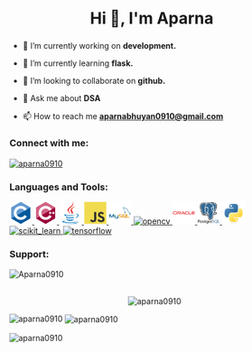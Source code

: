 <h1 align="center">Hi 👋, I'm Aparna</h1>
<h3 align="center"></h3>



- 🔭 I’m currently working on **development.**

- 🌱 I’m currently learning **flask.**

- 👯 I’m looking to collaborate on **github.**

- 💬 Ask me about **DSA**

- 📫 How to reach me **aparnabhuyan0910@gmail.com**

<h3 align="left">Connect with me:</h3>
<p align="left">
<a href="https://linkedin.com/in/aparna0910" target="blank"><img align="center" src="https://raw.githubusercontent.com/rahuldkjain/github-profile-readme-generator/master/src/images/icons/Social/linked-in-alt.svg" alt="aparna0910" height="30" width="40" /></a>
</p>

<h3 align="left">Languages and Tools:</h3>
<p align="left"> <a href="https://www.cprogramming.com/" target="_blank"> <img src="https://raw.githubusercontent.com/devicons/devicon/master/icons/c/c-original.svg" alt="c" width="40" height="40"/> </a> <a href="https://www.w3schools.com/cpp/" target="_blank"> <img src="https://raw.githubusercontent.com/devicons/devicon/master/icons/cplusplus/cplusplus-original.svg" alt="cplusplus" width="40" height="40"/> </a> <a href="https://www.java.com" target="_blank"> <img src="https://raw.githubusercontent.com/devicons/devicon/master/icons/java/java-original.svg" alt="java" width="40" height="40"/> </a> <a href="https://developer.mozilla.org/en-US/docs/Web/JavaScript" target="_blank"> <img src="https://raw.githubusercontent.com/devicons/devicon/master/icons/javascript/javascript-original.svg" alt="javascript" width="40" height="40"/> </a> <a href="https://www.mysql.com/" target="_blank"> <img src="https://raw.githubusercontent.com/devicons/devicon/master/icons/mysql/mysql-original-wordmark.svg" alt="mysql" width="40" height="40"/> </a> <a href="https://opencv.org/" target="_blank"> <img src="https://www.vectorlogo.zone/logos/opencv/opencv-icon.svg" alt="opencv" width="40" height="40"/> </a> <a href="https://www.oracle.com/" target="_blank"> <img src="https://raw.githubusercontent.com/devicons/devicon/master/icons/oracle/oracle-original.svg" alt="oracle" width="40" height="40"/> </a> <a href="https://www.postgresql.org" target="_blank"> <img src="https://raw.githubusercontent.com/devicons/devicon/master/icons/postgresql/postgresql-original-wordmark.svg" alt="postgresql" width="40" height="40"/> </a> <a href="https://www.python.org" target="_blank"> <img src="https://raw.githubusercontent.com/devicons/devicon/master/icons/python/python-original.svg" alt="python" width="40" height="40"/> </a> <a href="https://scikit-learn.org/" target="_blank"> <img src="https://upload.wikimedia.org/wikipedia/commons/0/05/Scikit_learn_logo_small.svg" alt="scikit_learn" width="40" height="40"/> </a> <a href="https://www.tensorflow.org" target="_blank"> <img src="https://www.vectorlogo.zone/logos/tensorflow/tensorflow-icon.svg" alt="tensorflow" width="40" height="40"/> </a> </p>


<h3 align="left">Support:</h3>
<p><a href="https://www.buymeacoffee.com/Aparna0910"> <img align="left" src="https://cdn.buymeacoffee.com/buttons/v2/default-yellow.png" height="50" width="210" alt="Aparna0910" /></a></p><br><br>
<p align="left"> <img src="https://komarev.com/ghpvc/?username=aparna0910&label=Profile%20views&color=0e75b6&style=flat" alt="aparna0910" /> </p>

<p><img align="left" src="https://github-readme-stats.vercel.app/api/top-langs?username=aparna0910&show_icons=true&locale=en&layout=compact" alt="aparna0910" /></p>

<p>&nbsp;<img align="center" src="https://github-readme-stats.vercel.app/api?username=aparna0910&show_icons=true&locale=en" alt="aparna0910" /></p>

<p><img align="center" src="https://github-readme-streak-stats.herokuapp.com/?user=aparna0910&" alt="aparna0910" /></p>

